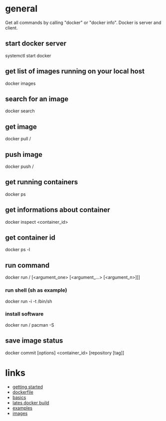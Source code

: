 # general

Get all commands by calling "docker" or "docker info".
Docker is server and client.

## start docker server

systemctl start docker

## get list of images running on your local host

docker images

## search for an image

docker search <string>

## get image

docker pull <vendor>/<image>

## push image

docker push <vendor>/<image>

## get running containers

docker ps

## get informations about container

docker inspect <container_id>

## get container id

docker ps -l

## run command

docker run <vendor>/<image> <command> [<argument_one> [<argument_...> [<argument_n>]]]

### run shell (sh as example)

docker run -i -t <vendor> /bin/sh

### install software

docker run <vendor>/<image> pacman -S <software>

## save image status

docker commit [options] <container_id> [repository [tag]]

# links

* [getting started](https://www.docker.io/gettingstarted/)
* [dockerfile](https://www.docker.io/learn/dockerfile/)
* [basics](http://docs.docker.io/en/latest/use/basics/)
* [lates docker build](http://docs.docker.io/en/latest/terms/image/)
* [examples](http://docs.docker.io/en/latest/examples/)
* [images](http://index.docker.io/)
